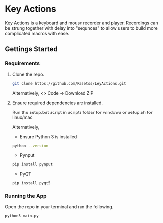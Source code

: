 # Key Actions

Key Actions is a keyboard and mouse recorder and player. Recordings can be strung together with delay into "sequnces" to allow users to build more complicated macros with ease.  

## Gettings Started

### Requirements
 
 1. Clone the repo. 
    ```sh
    git clone https://github.com/Resetss/LeyActions.git
    ```
    Alternatively, <> Code -> Download ZIP 

2. Ensure required dependencies are installed.

    Run the setup.bat script in scripts folder for windows or setup.sh for linux/mac    

    Alternatively, 

    * Ensure Python 3 is installed
    ```sh
    python --version
    ```
    * Pynput
    ```sh
    pip install pynput
    ```
    * PyQT
    ```sh
    pip install pyqt5
    ```
### Running the App

Open the repo in your terminal and run the following.
```sh
python3 main.py 
``` 
